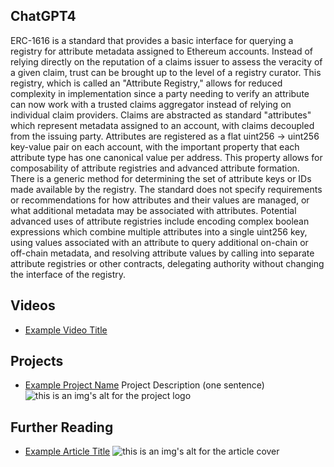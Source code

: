 ## ChatGPT4

ERC-1616 is a standard that provides a basic interface for querying a registry for attribute metadata assigned to Ethereum accounts. Instead of relying directly on the reputation of a claims issuer to assess the veracity of a given claim, trust can be brought up to the level of a registry curator. This registry, which is called an "Attribute Registry," allows for reduced complexity in implementation since a party needing to verify an attribute can now work with a trusted claims aggregator instead of relying on individual claim providers. Claims are abstracted as standard "attributes" which represent metadata assigned to an account, with claims decoupled from the issuing party. Attributes are registered as a flat uint256 -> uint256 key-value pair on each account, with the important property that each attribute type has one canonical value per address. This property allows for composability of attribute registries and advanced attribute formation. There is a generic method for determining the set of attribute keys or IDs made available by the registry. The standard does not specify requirements or recommendations for how attributes and their values are managed, or what additional metadata may be associated with attributes. Potential advanced uses of attribute registries include encoding complex boolean expressions which combine multiple attributes into a single uint256 key, using values associated with an attribute to query additional on-chain or off-chain metadata, and resolving attribute values by calling into separate attribute registries or other contracts, delegating authority without changing the interface of the registry.

## Videos

- [Example Video Title](https://www.youtube.com/watch?v=TDGq4aeevgY)

## Projects

- [Example Project Name](https://xxxx.xxx/xxxxx) Project Description (one sentence) ![this is an img's alt for the project logo](https://xxxx.xxx/project-logo.xxx)

## Further Reading

- [Example Article Title](https://xxxx.xxx/xxxxx) ![this is an img's alt for the article cover](https://xxxx.xxx/article-cover.xxx)

